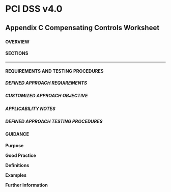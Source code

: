 # PCI DSS v4.0

## Appendix C	Compensating Controls Worksheet

### 

#### OVERVIEW



#### SECTIONS



---

#### REQUIREMENTS AND TESTING PROCEDURES


##### DEFINED APPROACH REQUIREMENTS


##### CUSTOMIZED APPROACH OBJECTIVE


##### APPLICABILITY NOTES


##### DEFINED APPROACH TESTING PROCEDURES


#### GUIDANCE
**Purpose**

**Good Practice**

**Definitions**

**Examples**

**Further Information**

